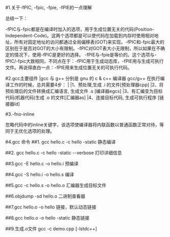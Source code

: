#1.关于-fPIC, -fpic, -fpie, -fPIE的一点理解

总结一下：

-fPIC与-fpic都是在编译时加入的选项，用于生成位置无关的代码(Position-Independent-Code)。这两个选项都是可以使代码在加载到内存时使用相对地址，所有对固定地址的访问都通过全局偏移表(GOT)来实现。-fPIC和-fpic最大的区别在于是否对GOT的大小有限制。-fPIC对GOT表大小无限制，所以如果在不确定的情况下，使用-fPIC是更好的选择。
-fPIE与-fpie是等价的。这个选项与-fPIC/-fpic大致相同，不同点在于：-fPIC用于生成动态库，-fPIE用与生成可执行文件。再说得直白一点：-fPIE用来生成位置无关的可执行代码。

#2.gcc主要组件
	|gcc 与 g++ 分别是 gnu 的 c & c++ 编译器 gcc/g++ 在执行编译工作的时候，总共需要4步：
	|
	|1、预处理,生成 .i 的文件[预处理器cpp]
	|2、将预处理后的文件转换成汇编语言, 生成文件 .s [编译器egcs]
	|3、有汇编变为目标代码(机器代码)生成 .o 的文件[汇编器as]
	|4、连接目标代码, 生成可执行程序 [链接器ld]

#3.-fno-inline

忽略代码中的inline关键字，该选项使编译器将内联函数以普通函数正常对待，等同于无优化选项的处理。

#4.gcc 命令
##1. gcc hello.c -c hello -static
静态编译

##2. gcc hello.c -c hello -static --verbose
打印详细信息

##3.gcc -E hello.c -o hello.i
预编译

##4.gcc -S hello.i -o hello.s
编译

##5.gcc -c hello.s -o hello.o
汇编器生成目标文件

##6.objdump -sd hello.o
二进制查看器

##7.gcc hello.o -o hello
链接，默认动态链接

##8.gcc hello.o -o hello -static
静态链接

##9.生成.o文件
gcc -c demo.cpp [-lstdc++]





